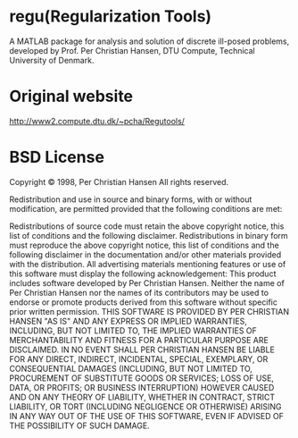 # regu(Regularization Tools)
A MATLAB package for analysis and solution of discrete ill-posed problems, developed by Prof. Per Christian Hansen, DTU Compute, Technical University of Denmark.

# Original website
http://www2.compute.dtu.dk/~pcha/Regutools/


# BSD License
Copyright © 1998, Per Christian Hansen
All rights reserved.

Redistribution and use in source and binary forms, with or without modification, are permitted provided that the following conditions are met:

Redistributions of source code must retain the above copyright notice, this list of conditions and the following disclaimer.
Redistributions in binary form must reproduce the above copyright notice, this list of conditions and the following disclaimer in the documentation and/or other materials provided with the distribution.
All advertising materials mentioning features or use of this software must display the following acknowledgement:
This product includes software developed by Per Christian Hansen.
Neither the name of Per Christian Hansen nor the names of its contributors may be used to endorse or promote products derived from this software without specific prior written permission.
THIS SOFTWARE IS PROVIDED BY PER CHRISTIAN HANSEN "AS IS" AND ANY EXPRESS OR IMPLIED WARRANTIES, INCLUDING, BUT NOT LIMITED TO, THE IMPLIED WARRANTIES OF MERCHANTABILITY AND FITNESS FOR A PARTICULAR PURPOSE ARE DISCLAIMED. IN NO EVENT SHALL PER CHRISTIAN HANSEN BE LIABLE FOR ANY DIRECT, INDIRECT, INCIDENTAL, SPECIAL, EXEMPLARY, OR CONSEQUENTIAL DAMAGES (INCLUDING, BUT NOT LIMITED TO, PROCUREMENT OF SUBSTITUTE GOODS OR SERVICES; LOSS OF USE, DATA, OR PROFITS; OR BUSINESS INTERRUPTION) HOWEVER CAUSED AND ON ANY THEORY OF LIABILITY, WHETHER IN CONTRACT, STRICT LIABILITY, OR TORT (INCLUDING NEGLIGENCE OR OTHERWISE) ARISING IN ANY WAY OUT OF THE USE OF THIS SOFTWARE, EVEN IF ADVISED OF THE POSSIBILITY OF SUCH DAMAGE.
